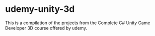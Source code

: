 # udemy-unity-3d
This is a compilation of the projects from the Complete C# Unity Game Developer 3D course offered by udemy.
